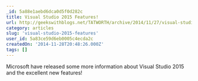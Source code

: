 ```yaml
---
_id: 5a88e1aebd6dca0d5f0d282c
title: Visual Studio 2015 Features!
url: http://geekswithblogs.net/TATWORTH/archive/2014/11/27/visual-studio-2015-features.aspx
category: articles
slug: 'visual-studio-2015-features'
user_id: 5a83ce59d6eb0005c4ecda2c
createdOn: '2014-11-28T20:48:26.000Z'
tags: []
---
```


Microsoft have released some more information about Visual Studio 2015 and the excellent new features!
